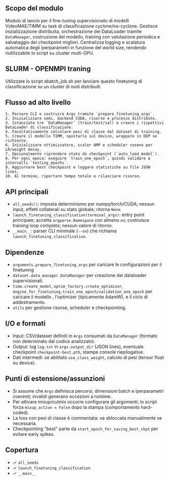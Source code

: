 ## Scopo del modulo
Modulo di lancio per il fine-tuning supervisionato di modelli VideoMAE/TIMM su task di classificazione cyclone/no-cyclone. Gestisce inizializzazione distribuita, orchestrazione dei DataLoader tramite `DataManager`, costruzione del modello, training con valutazione periodica e salvataggio dei checkpoint migliori. Centralizza logging e scalatura automatica degli iperparametri in funzione del world size, rendendo riutilizzabile lo script su cluster multi-GPU.

## SLURM - OPENMPI traning
Utilizzare lo script sbatch_job.sh per lanciare questo finetuning di classificazione su un cluster di nodi distribuiti

## Flusso ad alto livello
```text
1. Parsare CLI e costruire Args tramite `prepare_finetuning_args`.
2. Inizializzare semi, backend CUDA, risorse e processo distributo.
3. Istanziate tre `DataManager` (train/test/val) e creare i rispettivi DataLoader di classificazione.
4. Facoltativamente calcolare pesi di classe dal dataset di training.
5. Creare il modello TIMM, spostarlo sul device, wrappare in DDP se richiesto.
6. Inizializzare ottimizzatore, scaler AMP e scheduler coseno per LR/weight decay.
7. Opzionalmente riprendere stato da checkpoint (`auto_load_model`).
8. Per ogni epoca: eseguire `train_one_epoch`, quindi validare a intervalli `testing_epochs`.
9. Aggiornare best checkpoint e loggare statistiche su file JSON lines.
10. Al termine, riportare tempo totale e rilasciare risorse.
```

## API principali
- `all_seeds()`: imposta determinismo per numpy/torch/CUDA; nessun input, effetti collaterali su stato globale; ritorna `None`.
- `launch_finetuning_classification(terminal_args)`: entry point principale; accetta `argparse.Namespace` con almeno `on`; costruisce training loop completo; nessun valore di ritorno.
- `__main__`: parser CLI minimale (`--on`) che richiama `launch_finetuning_classification`.

## Dipendenze
- `arguments.prepare_finetuning_args` per caricare le configurazioni per il finetuning
- `dataset.data_manager.DataManager` per creazione dei dataloader supervisionati.
- `timm.create_model`, `optim_factory.create_optimizer`, `engine_for_finetuning.train_one_epoch/validation_one_epoch` per caricare il modello , l'optimizer (tipicamente AdamW), e il ciclo di addestramento.
- `utils` per gestione risorse, scheduler e checkpointing.

## I/O e formati
- Input: CSV/dataset definiti in `Args` consumati da `DataManager` (formato non determinato dal codice analizzato).
- Output: log `log.txt` in `args.output_dir` (JSON lines), eventuale checkpoint `checkpoint-best.pth`, stampe console riepilogative.
- Dati intermedi: se abilitato `use_class_weight`, calcolo di pesi (tensor float su device).

## Punti di estensione/assunzioni
- Si assume che `Args` definisca percorsi, dimensioni batch e iperparametri coerenti; invalidi generano eccezioni a runtime.
- Per attivare mixup/cutmix occorre configurare gli argomenti; lo script forza `mixup_active = False` dopo la stampa (comportamento hard-coded).
- La loss con pesi di classe è commentata: va sbloccata manualmente se necessaria.
- Checkpointing "best" parte da `start_epoch_for_saving_best_ckpt` per evitare early spikes.

## Copertura
- ✓ `all_seeds`
- ✓ `launch_finetuning_classification`
- ✓ `__main__`
